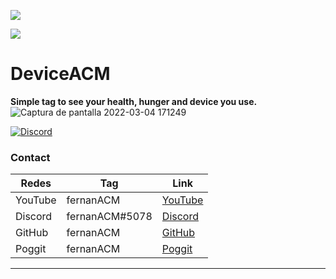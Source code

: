 [![](https://poggit.pmmp.io/shield.state/DeviceACM)](https://poggit.pmmp.io/p/DeviceACM)

[![](https://poggit.pmmp.io/shield.api/DeviceACM)](https://poggit.pmmp.io/p/DeviceACM)

# DeviceACM

**Simple tag to see your health, hunger and device you use.**
![Captura de pantalla 2022-03-04 171249](https://user-images.githubusercontent.com/83558341/156849256-8708f1b3-49a6-4967-bbd3-5e1045a0c58b.png)

<a href="https://discord.gg/YyE9XFckqb"><img src="https://img.shields.io/discord/837701868649709568?label=discord&color=7289DA&logo=discord" alt="Discord" /></a>

### Contact
| Redes | Tag | Link |
|-------|-------------|------|
| YouTube | fernanACM | [YouTube](https://www.youtube.com/channel/UC-M5iTrCItYQBg5GMuX5ySw) | 
| Discord | fernanACM#5078 | [Discord](https://discord.gg/YyE9XFckqb) |
| GitHub | fernanACM | [GitHub](https://github.com/fernanACM)
| Poggit | fernanACM | [Poggit](https://poggit.pmmp.io/ci/fernanACM)
****
